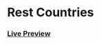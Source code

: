 # Rest Countries

### [Live Preview](https://hossainrabbi.github.io/rest-countries/ 'Rest Countries')
